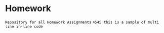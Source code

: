 # Homework
`Repository for all Homework Assignments`
  `4545
  this is a sample of multi line in-line code`
